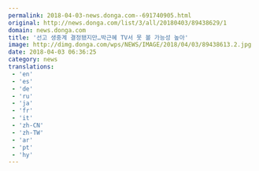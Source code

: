 ```yaml
---
permalink: 2018-04-03-news.donga.com--691740905.html
original: http://news.donga.com/list/3/all/20180403/89438629/1
domain: news.donga.com
title: '선고 생중계 결정됐지만…박근혜 TV서 못 볼 가능성 높아'
image: http://dimg.donga.com/wps/NEWS/IMAGE/2018/04/03/89438613.2.jpg
date: 2018-04-03 06:36:25
category: news
translations: 
 - 'en'
 - 'es'
 - 'de'
 - 'ru'
 - 'ja'
 - 'fr'
 - 'it'
 - 'zh-CN'
 - 'zh-TW'
 - 'ar'
 - 'pt'
 - 'hy'
---
```


